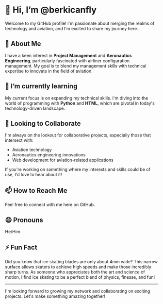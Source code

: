 # 👋 Hi, I’m @berkicanfly

Welcome to my GitHub profile! I'm passionate about merging the realms of technology and aviation, and I'm excited to share my journey here.

## 👀 About Me
I have a keen interest in **Project Management** and **Aeronautics Engineering**, particularly fascinated with airliner configuration management. My goal is to blend my management skills with technical expertise to innovate in the field of aviation.

## 🌱 I’m currently learning
My current focus is on expanding my technical skills. I'm diving into the world of programming with **Python** and **HTML**, which are pivotal in today's technology-driven landscape.

## 💞️ Looking to Collaborate
I'm always on the lookout for collaborative projects, especially those that intersect with:
- Aviation technology
- Aeronautics engineering innovations
- Web development for aviation-related applications

If you're working on something where my interests and skills could be of use, I'd love to hear about it!

## 📫 How to Reach Me
Feel free to connect with me here on GitHub. 

## 😄 Pronouns
He/Him

## ⚡ Fun Fact
Did you know that ice skating blades are only about 4mm wide? This narrow surface allows skaters to achieve high speeds and make those incredibly sharp turns. As someone who appreciates both the art and science of motion, I find ice skating to be a perfect blend of physics, finesse, and fun!

---

I'm looking forward to growing my network and collaborating on exciting projects. Let's make something amazing together!

<!---
berkicanfly/berkicanfly is a ✨ special ✨ repository because its `README.md` (this file) appears on your GitHub profile.
You can click the Preview link to take a look at your changes.
--->
